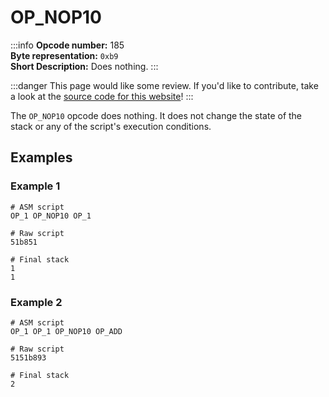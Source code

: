 # OP_NOP10
:::info
**Opcode number:** 185  
**Byte representation:** `0xb9`   
**Short Description:** Does nothing. 
:::

:::danger
This page would like some review. If you'd like to contribute, take a look at the [source code for this website]!
:::

The `OP_NOP10` opcode does nothing. It does not change the state of the stack or any of the script's execution conditions.

## Examples
### Example 1
```shell 
# ASM script
OP_1 OP_NOP10 OP_1 

# Raw script
51b851

# Final stack
1
1
```

### Example 2
```shell
# ASM script
OP_1 OP_1 OP_NOP10 OP_ADD

# Raw script
5151b893

# Final stack
2
```

[source code for this website]: https://github.com/thunderbiscuit/opcode-explained
